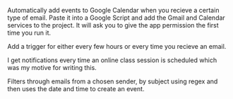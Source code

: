 Automatically add events to Google Calendar when you recieve a certain type of email. Paste it into a Google Script and add the Gmail and Calendar services to the project. It will ask you to give the app permission the first time you run it.

Add a trigger for either every few hours or every time you recieve an email.

I get notifications every time an online class session is scheduled which was my motive for writing this.

Filters through emails from a chosen sender, by subject using regex and then uses the date and time to create an event. 

